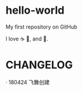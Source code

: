 # hello-world

My first repository on GitHub

I love :coffee: :pizza:, and :dancer:.

# CHANGELOG

· 180424 飞舞创建
